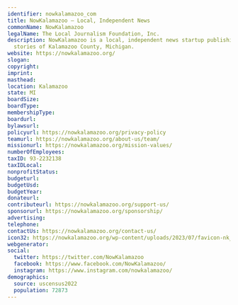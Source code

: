 ```yaml
---
identifier: nowkalamazoo_com
title: NowKalamazoo – Local, Independent News
commonName: NowKalamazoo
legalName: The Local Journalism Foundation, Inc.
description: NowKalamazoo is a local, independent news startup publishing important
  stories of Kalamazoo County, Michigan.
website: https://nowkalamazoo.org/
slogan:
copyright:
imprint:
masthead:
location: Kalamazoo
state: MI
boardSize:
boardType:
membershipType:
boardurl:
bylawsurl:
policyurl: https://nowkalamazoo.org/privacy-policy
teamurl: https://nowkalamazoo.org/about-us/team/
missionurl: https://nowkalamazoo.org/mission-values/
numberOfEmployees:
taxID: 93-2232138
taxIDLocal:
nonprofitStatus:
budgeturl:
budgetUsd:
budgetYear:
donateurl:
contributeurl: https://nowkalamazoo.org/support-us/
sponsorurl: https://nowkalamazoo.org/sponsorship/
advertising:
telephone:
contactUs: https://nowkalamazoo.org/contact-us/
icon32: https://nowkalamazoo.org/wp-content/uploads/2023/07/favicon-nk_360.png
webgenerator:
social:
  twitter: https://twitter.com/NowKalamazoo
  facebook: https://www.facebook.com/NowKalamazoo/
  instagram: https://www.instagram.com/nowkalamazoo/
demographics:
  source: uscensus2022
  population: 72873
---
```

